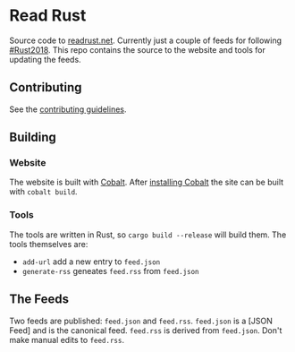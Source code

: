 # Read Rust

Source code to [readrust.net][self]. Currently just a couple of feeds for
following [#Rust2018]. This repo contains the source to the website and tools
for updating the feeds.

## Contributing

See the [contributing guidelines][contributing].

## Building

### Website

The website is built with [Cobalt]. After [installing Cobalt][install-cobalt]
the site can be built with `cobalt build`.

### Tools

The tools are written in Rust, so `cargo build --release` will build them.
The tools themselves are:

* `add-url` add a new entry to `feed.json`
* `generate-rss` geneates `feed.rss` from `feed.json`

## The Feeds

Two feeds are published: `feed.json` and `feed.rss`. `feed.json` is a [JSON
Feed] and is the canonical feed. `feed.rss` is derived from `feed.json`. Don't
make manual edits to `feed.rss`.

[self]: http://readrust.net/
[contributing]: https://github.com/wezm/read-rust/blob/master/.github/contributing.md
[#Rust2018]: https://blog.rust-lang.org/2018/01/03/new-years-rust-a-call-for-community-blogposts.html
[Cobalt]: http://cobalt-org.github.io/
[install-cobalt]: http://cobalt-org.github.io/docs/install.html

